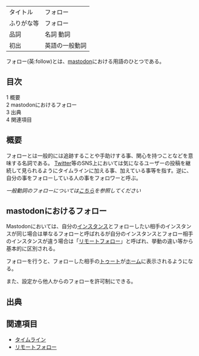 <div>

|            |                |
|------------|----------------|
| タイトル   | フォロー       |
| ふりがな等 | フォロー       |
| 品詞       | 名詞 動詞      |
| 初出       | 英語の一般動詞 |

  
フォロー(英:follow)とは、[mastodon](/Mastodon "Mastodon")における用語のひとつである。

<div id="toc">

<div lang="ja" dir="ltr">

## 目次

</div>

-   [1 概要](#.E6.A6.82.E8.A6.81)
-   [2 mastodonにおけるフォロー](#mastodon.E3.81.AB.E3.81.8A.E3.81.91.E3.82.8B.E3.83.95.E3.82.A9.E3.83.AD.E3.83.BC)
-   [3 出典](#.E5.87.BA.E5.85.B8)
-   [4 関連項目](#.E9.96.A2.E9.80.A3.E9.A0.85.E7.9B.AE)

</div>

## 概要

フォローとは一般的には追跡することや手助けする事、関心を持つことなどを意味する名詞である。 [Twitter](/Twitter "Twitter")等のSNS上においては気になるユーザーの投稿を継続して見られるようにタイムラインに加える事、加えている事等を指す。逆に、自分の事をフォローしている人の事をフォロワーと呼ぶ。

*一般動詞のフォローについては<a href="http://www.weblio.jp/content/%E3%83%95%E3%82%A9%E3%83%AD%E3%83%BC" rel="nofollow">こちら</a>を参照してください*

## mastodonにおけるフォロー

Mastodonにおいては、自分の[インスタンス](/%E3%82%A4%E3%83%B3%E3%82%B9%E3%82%BF%E3%83%B3%E3%82%B9 "インスタンス")とフォローしたい相手のインスタンスが同じ場合は単なるフォローと呼ばれるが自分のインスタンスとフォロー相手のインスタンスが違う場合は「[リモートフォロー](/%E3%83%AA%E3%83%A2%E3%83%BC%E3%83%88%E3%83%95%E3%82%A9%E3%83%AD%E3%83%BC "リモートフォロー")」と呼ばれ、挙動の違い等から基本的に区別される。

フォローを行うと、フォローした相手の[トゥート](/%E3%83%88%E3%82%A5%E3%83%BC%E3%83%88 "トゥート")が[ホーム](/%E3%83%9B%E3%83%BC%E3%83%A0 "ホーム")に表示されるようになる。

また、設定から他人からのフォローを許可制にできる。

## 出典

  

## 関連項目

-   [タイムライン](/%E3%82%BF%E3%82%A4%E3%83%A0%E3%83%A9%E3%82%A4%E3%83%B3 "タイムライン")
-   [リモートフォロー](/%E3%83%AA%E3%83%A2%E3%83%BC%E3%83%88%E3%83%95%E3%82%A9%E3%83%AD%E3%83%BC "リモートフォロー")

</div>
